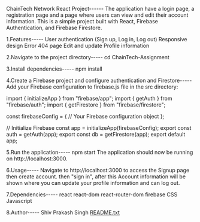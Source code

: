 ChainTech Network React Project------
The application have a login page, a registration page and a page where users can view and edit their account information.
This is a simple project built with React, Firebase Authentication, and Firebase Firestore.



1.Features-----
User authentication (Sign up, Log in, Log out)
Responsive design 
Error 404 page 
Edit and update Profile information



2.Navigate to the project directory-----
cd ChainTech-Assignment



3.Install dependencies-----
npm install



4.Create a Firebase project and configure authentication and Firestore-----
Add your Firebase configuration to firebase.js file in the src directory:

import { initializeApp } from "firebase/app";
import { getAuth } from "firebase/auth";
import { getFirestore } from "firebase/firestore";

const firebaseConfig = {
  // Your Firebase configuration object
};

// Initialize Firebase
const app = initializeApp(firebaseConfig);
export const auth = getAuth(app);
export const db = getFirestore(app);
export default app;





5.Run the application-----
npm start
The application should now be running on http://localhost:3000.



6.Usage-----
Navigate to http://localhost:3000 to access the Signup page then create account.
then "sign in", after this Account information will be shown where you can update your profile information and can log out.



7.Dependencies-----
react
react-dom
react-router-dom
firebase
CSS
Javascript



8.Author-----
Shiv Prakash Singh
[README.txt](https://github.com/shivprakashsinghjii/ChainTech-Assignment/files/14151531/README.txt)
